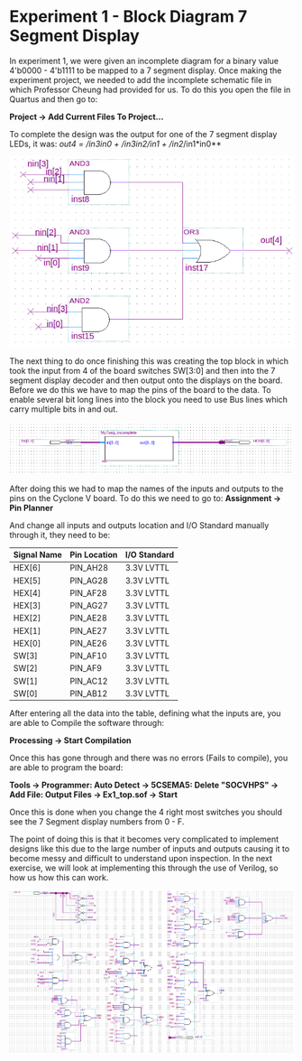 # Experiment 1 - Block Diagram 7 Segment Display

In experiment 1, we were given an incomplete diagram for a binary value 4'b0000 - 4'b1111 to be mapped to a 7 segment display. Once making the experiment project, we needed to add the incomplete schematic file in which Professor Cheung had provided for us. To do this you open the file in Quartus and then go to:

**Project -> Add Current Files To Project...**

To complete the design was the output for one of the 7 segment display LEDs, it was:
**out4 = /in3*in0 + /in3*in2*/in1 + /in2*/in1*in0**

![Output 4](https://github.com/GPadley/VERILOG-Lab/blob/master/Part-1/Ex1/out4.png "Output 4")

The next thing to do once finishing this was creating the top block in which took the input from 4 of the board switches SW[3:0] and then into the 7 segment display decoder and then output onto the displays on the board. Before we do this we have to map the pins of the board to the data. To enable several bit long lines into the block you need to use Bus lines which carry multiple bits in and out.

![Overall Output](https://github.com/GPadley/VERILOG-Lab/blob/master/Part-1/Ex1/Overall%20Block.png)

After doing this we had to map the names of the inputs and outputs to the pins on the Cyclone V board. To do this we need to go to:
**Assignment -> Pin Planner**

And change all inputs and outputs location and I/O Standard manually through it, they need to be:

| Signal Name | Pin Location | I/O Standard |
| --------|---------|-------| 
| HEX[6]  | PIN_AH28 | 3.3V LVTTL |
| HEX[5]  | PIN_AG28 | 3.3V LVTTL |
| HEX[4]  | PIN_AF28 | 3.3V LVTTL |
| HEX[3]  | PIN_AG27 | 3.3V LVTTL |
| HEX[2]  | PIN_AE28 | 3.3V LVTTL |
| HEX[1]  | PIN_AE27 | 3.3V LVTTL |
| HEX[0]  | PIN_AE26 | 3.3V LVTTL |
| SW[3] | PIN_AF10 | 3.3V LVTTL |
| SW[2] | PIN_AF9 | 3.3V LVTTL |
| SW[1] | PIN_AC12 | 3.3V LVTTL |
| SW[0] | PIN_AB12 | 3.3V LVTTL |

After entering all the data into the table, defining what the inputs are, you are able to Compile the software through:

**Processing -> Start Compilation**

Once this has gone through and there was no errors (Fails to compile), you are able to program the board:

**Tools -> Programmer: Auto Detect -> 5CSEMA5: Delete "SOCVHPS" -> Add File: Output Files -> Ex1_top.sof -> Start**

Once this is done when you change the 4 right most switches you should see the 7 Segment display numbers from 0 - F.

The point of doing this is that it becomes very complicated to implement designs like this due to the large number of inputs and outputs causing it to become messy and difficult to understand upon inspection. In the next exercise, we will look at implementing this through the use of Verilog, so how us how this can work.



![Block Diagram of 7 Segment Display](https://github.com/GPadley/VERILOG-Lab/blob/master/Part-1/Ex1/Block%20Diagram.png "Complete Schematic")
